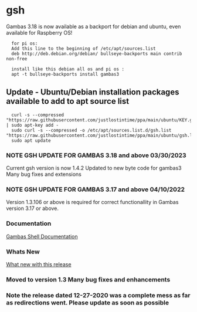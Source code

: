 # gsh

Gambas 3.18 is now available as a backport for debian and ubuntu, even available for Raspberry OS!
```
  for pi os:
  Add this line to the beginning of /etc/apt/sources.list
  deb http://deb.debian.org/debian/ bullseye-backports main contrib non-free

  install like this debian all os and pi os :
  apt -t bullseye-backports install gambas3
```
## Update - Ubuntu/Debian installation packages available to add to apt source list

```
  curl -s --compressed "https://raw.githubusercontent.com/justlostintime/ppa/main/ubuntu/KEY.gpg" | sudo apt-key add -
  sudo curl -s --compressed -o /etc/apt/sources.list.d/gsh.list "https://raw.githubusercontent.com/justlostintime/ppa/main/ubuntu/gsh.list"
  sudo apt update
```

### NOTE GSH UPDATE FOR GAMBAS 3.18 and above 03/30/2023
Current gsh version is now 1.4.2
Updated to new byte code for gambas3
Many bug fixes and extensions

### NOTE GSH UPDATE FOR GAMBAS 3.17 and above 04/10/2022
Version 1.3.106 or above is required for correct functionallity in 
Gambas version 3.17 or above.

### Documentation
[Gambas Shell Documentation](https://github.com/justlostintime/GambasShell/wiki)

### Whats New
[What new with this release](https://github.com/justlostintime/GambasShell/wiki/What's-New)

### Moved to version 1.3 Many bug fixes and enhancements

### Note the release dated 12-27-2020 was a complete mess as far as redirections went. Please update as soon as possible
